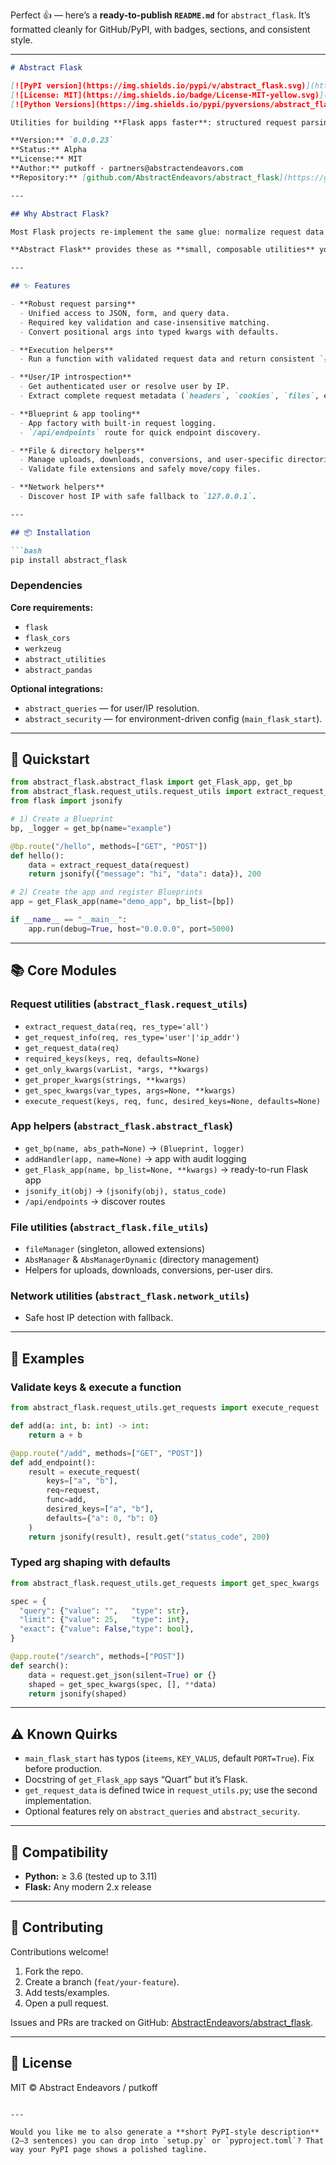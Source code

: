 Perfect 👍 — here’s a **ready-to-publish `README.md`** for `abstract_flask`. It’s formatted cleanly for GitHub/PyPI, with badges, sections, and consistent style.

---

````markdown
# Abstract Flask

[![PyPI version](https://img.shields.io/pypi/v/abstract_flask.svg)](https://pypi.org/project/abstract_flask/)
[![License: MIT](https://img.shields.io/badge/License-MIT-yellow.svg)](LICENSE)
[![Python Versions](https://img.shields.io/pypi/pyversions/abstract_flask.svg)](https://pypi.org/project/abstract_flask/)

Utilities for building **Flask apps faster**: structured request parsing, safe argument extraction, user/IP introspection, logging helpers, and light-weight file/directory utilities — all packaged as small, composable modules.

**Version:** `0.0.0.23`  
**Status:** Alpha  
**License:** MIT  
**Author:** putkoff · partners@abstractendeavors.com  
**Repository:** [github.com/AbstractEndeavors/abstract_flask](https://github.com/AbstractEndeavors/abstract_flask)

---

## Why Abstract Flask?

Most Flask projects re-implement the same glue: normalize request data (query/form/JSON), validate keys, coerce types, find the caller’s user or IP, wire in basic logging, and juggle upload/download/process folders.  

**Abstract Flask** provides these as **small, composable utilities** you can import as needed — without forcing a project layout or framework.

---

## ✨ Features

- **Robust request parsing**
  - Unified access to JSON, form, and query data.
  - Required key validation and case-insensitive matching.
  - Convert positional args into typed kwargs with defaults.

- **Execution helpers**
  - Run a function with validated request data and return consistent `{result|error, status_code}` envelopes.

- **User/IP introspection**
  - Get authenticated user or resolve user by IP.
  - Extract complete request metadata (`headers`, `cookies`, `files`, etc.).

- **Blueprint & app tooling**
  - App factory with built-in request logging.
  - `/api/endpoints` route for quick endpoint discovery.

- **File & directory helpers**
  - Manage uploads, downloads, conversions, and user-specific directories with singleton managers.
  - Validate file extensions and safely move/copy files.

- **Network helpers**
  - Discover host IP with safe fallback to `127.0.0.1`.

---

## 📦 Installation

```bash
pip install abstract_flask
````

### Dependencies

**Core requirements:**

* `flask`
* `flask_cors`
* `werkzeug`
* `abstract_utilities`
* `abstract_pandas`

**Optional integrations:**

* `abstract_queries` — for user/IP resolution.
* `abstract_security` — for environment-driven config (`main_flask_start`).

---

## 🚀 Quickstart

```python
from abstract_flask.abstract_flask import get_Flask_app, get_bp
from abstract_flask.request_utils.request_utils import extract_request_data
from flask import jsonify

# 1) Create a Blueprint
bp, _logger = get_bp(name="example")

@bp.route("/hello", methods=["GET", "POST"])
def hello():
    data = extract_request_data(request)
    return jsonify({"message": "hi", "data": data}), 200

# 2) Create the app and register Blueprints
app = get_Flask_app(name="demo_app", bp_list=[bp])

if __name__ == "__main__":
    app.run(debug=True, host="0.0.0.0", port=5000)
```

---

## 📚 Core Modules

### Request utilities (`abstract_flask.request_utils`)

* `extract_request_data(req, res_type='all')`
* `get_request_info(req, res_type='user'|'ip_addr')`
* `get_request_data(req)`
* `required_keys(keys, req, defaults=None)`
* `get_only_kwargs(varList, *args, **kwargs)`
* `get_proper_kwargs(strings, **kwargs)`
* `get_spec_kwargs(var_types, args=None, **kwargs)`
* `execute_request(keys, req, func, desired_keys=None, defaults=None)`

### App helpers (`abstract_flask.abstract_flask`)

* `get_bp(name, abs_path=None)` → `(Blueprint, logger)`
* `addHandler(app, name=None)` → app with audit logging
* `get_Flask_app(name, bp_list=None, **kwargs)` → ready-to-run Flask app
* `jsonify_it(obj)` → `(jsonify(obj), status_code)`
* `/api/endpoints` → discover routes

### File utilities (`abstract_flask.file_utils`)

* `fileManager` (singleton, allowed extensions)
* `AbsManager` & `AbsManagerDynamic` (directory management)
* Helpers for uploads, downloads, conversions, per-user dirs.

### Network utilities (`abstract_flask.network_utils`)

* Safe host IP detection with fallback.

---

## 🧪 Examples

### Validate keys & execute a function

```python
from abstract_flask.request_utils.get_requests import execute_request

def add(a: int, b: int) -> int:
    return a + b

@app.route("/add", methods=["GET", "POST"])
def add_endpoint():
    result = execute_request(
        keys=["a", "b"],
        req=request,
        func=add,
        desired_keys=["a", "b"],
        defaults={"a": 0, "b": 0}
    )
    return jsonify(result), result.get("status_code", 200)
```

### Typed arg shaping with defaults

```python
from abstract_flask.request_utils.get_requests import get_spec_kwargs

spec = {
  "query": {"value": "",   "type": str},
  "limit": {"value": 25,   "type": int},
  "exact": {"value": False,"type": bool},
}

@app.route("/search", methods=["POST"])
def search():
    data = request.get_json(silent=True) or {}
    shaped = get_spec_kwargs(spec, [], **data)
    return jsonify(shaped)
```

---

## ⚠️ Known Quirks

* `main_flask_start` has typos (`iteems`, `KEY_VALUS`, default `PORT=True`). Fix before production.
* Docstring of `get_Flask_app` says “Quart” but it’s Flask.
* `get_request_data` is defined twice in `request_utils.py`; use the second implementation.
* Optional features rely on `abstract_queries` and `abstract_security`.

---

## 🔧 Compatibility

* **Python:** ≥ 3.6 (tested up to 3.11)
* **Flask:** Any modern 2.x release

---

## 🤝 Contributing

Contributions welcome!

1. Fork the repo.
2. Create a branch (`feat/your-feature`).
3. Add tests/examples.
4. Open a pull request.

Issues and PRs are tracked on GitHub: [AbstractEndeavors/abstract\_flask](https://github.com/AbstractEndeavors/abstract_flask).

---

## 📄 License

MIT © Abstract Endeavors / putkoff

```

---

Would you like me to also generate a **short PyPI-style description** (2–3 sentences) you can drop into `setup.py` or `pyproject.toml`? That way your PyPI page shows a polished tagline.
```
